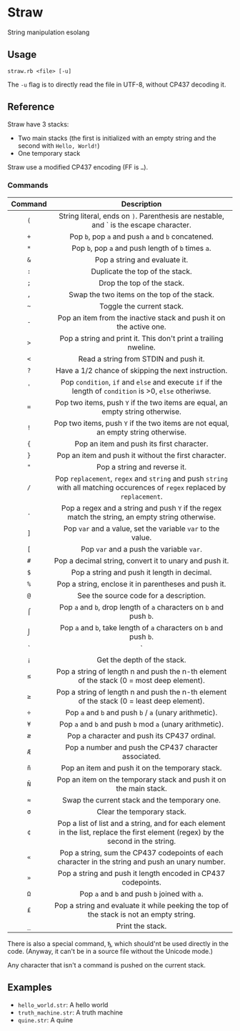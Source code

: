 # Straw

String manipulation esolang

## Usage

    straw.rb <file> [-u]

The `-u` flag is to directly read the file in UTF-8, without CP437 decoding it.

## Reference

Straw have 3 stacks:

* Two main stacks (the first is initialized with an empty string and the second with `Hello, World!`)
* One temporary stack

Straw use a modified CP437 encoding (FF is `…`).

### Commands

|Command|Description|
|:-:|:-:|
|`(`|String literal, ends on `)`. Parenthesis are nestable, and \` is the escape character.|
|`+`|Pop `b`, pop `a` and push `a` and `b` concatened.|
|`*`|Pop `b`, pop `a` and push length of `b` times `a`.|
|`&`|Pop a string and evaluate it.|
|`:`|Duplicate the top of the stack.|
|`;`|Drop the top of the stack.|
|`,`|Swap the two items on the top of the stack.|
|`~`|Toggle the current stack.|
|`-`|Pop an item from the inactive stack and push it on the active one.|
|`>`|Pop a string and print it. This don't print a trailing nweline.|
|`<`|Read a string from STDIN and push it.|
|`?`|Have a 1/2 chance of skipping the next instruction.|
|`'`|Pop `condition`, `if` and `else` and execute `if` if the length of `condition` is >0, `else` otheriwse.|
|`=`|Pop two items, push `Y` if the two items are equal, an empty string otherwise.|
|`!`|Pop two items, push `Y` if the two items are not equal, an empty string otherwise.|
|`{`|Pop an item and push its first character.|
|`}`|Pop an item and push it without the first character.|
|`"`|Pop a string and reverse it.|
|`/`|Pop `replacement`, `regex` and `string` and push `string` with all matching occurences of `regex` replaced by `replacement`.|
|`.`|Pop a regex and a string and push `Y` if the regex match the string, an empty string otherwise.|
|`]`|Pop `var` and a value, set the variable `var` to the value.|
|`[`|Pop `var` and a push the variable `var`.|
|`#`|Pop a decimal string, convert it to unary and push it.|
|`$`|Pop a string and push it length in decimal.|
|`%`|Pop a string, enclose it in parentheses and push it.|
|`@`|See the source code for a description.|
|`⌠`|Pop `a` and `b`, drop length of `a` characters on `b` and push `b`.|
|`⌡`|Pop `a` and `b`, take length of `a` characters on `b` and push `b`.|
|`|`|Pop `a` and `b`, split `b` with `a` and push a string pushing all splitted portions when evaluated.|
|`¡`|Get the depth of the stack.|
|`≤`|Pop a string of length n and push the n-th element of the stack (0 = most deep element).|
|`≥`|Pop a string of length n and push the n-th element of the stack (0 = least deep element).|
|`÷`|Pop `a` and `b` and push `b` / `a` (unary arithmetic).|
|`¥`|Pop `a` and `b` and push `b` mod `a` (unary arithmetic).|
|`æ`|Pop a character and push its CP437 ordinal.|
|`Æ`|Pop a number and push the CP437 character associated.|
|`ñ`|Pop an item and push it on the temporary stack.|
|`Ñ`|Pop an item on the temporary stack and push it on the main stack.|
|`≈`|Swap the current stack and the temporary one.|
|`σ`|Clear the temporary stack.|
|`¢`|Pop a list of list and a string, and for each element in the list, replace the first element (regex) by the second in the string.|
|`«`|Pop a string, sum the CP437 codepoints of each character in the string and push an unary number.|
|`»`|Pop a string and push it length encoded in CP437 codepoints.|
|`Ω`|Pop `a` and `b` and push `b` joined with `a`.|
|`£`|Pop a string and evaluate it while peeking the top of the stack is not an empty string.|
|`_`|Print the stack.|

There is also a special command, `Ђ`, which should'nt be used directly in the code. (Anyway, it can't be in a source file without the Unicode mode.)

Any character that isn't a command is pushed on the current stack.

## Examples

* `hello_world.str`: A hello world
* `truth_machine.str`: A truth machine
* `quine.str`: A quine
